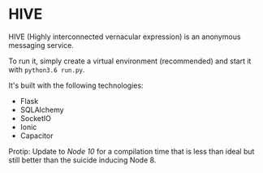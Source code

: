 # HIVE

HIVE (Highly interconnected vernacular expression) is an anonymous messaging service.

To run it, simply create a virtual environment (recommended) and start it with `python3.6 run.py`.

It's built with the following technologies:

* Flask
* SQLAlchemy
* SocketIO
* Ionic
* Capacitor

Protip: Update to *Node 10* for a compilation time that is less than ideal but still better than the suicide inducing Node 8.
